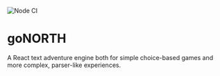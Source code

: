 ![Node CI](https://github.com/richlocke87/gonorth/workflows/Node%20CI/badge.svg)

# goNORTH

A React text adventure engine both for simple choice-based games and more complex, parser-like experiences.
